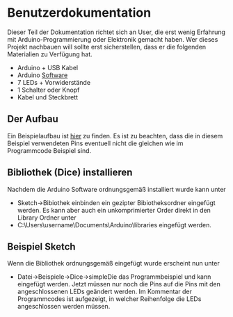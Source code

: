 # Benutzerdokumentation

Dieser Teil der Dokumentation richtet sich an User, die erst wenig Erfahrung mit Arduino-Programmierung oder Elektronik gemacht haben.
Wer dieses Projekt nachbauen will sollte erst sicherstellen, dass er die folgenden Materialien zu Verfügung hat.
- Arduino + USB Kabel
- Arduino [Software](https://www.arduino.cc/en/Main/Software)
- 7 LEDs + Vorwiderstände
- 1 Schalter oder Knopf
- Kabel und Steckbrett

## Der Aufbau

Ein Beispielaufbau ist [hier](Anschlussbeispiel.PNG) zu finden.
Es ist zu beachten, dass die in diesem Beispiel verwendeten Pins eventuell nicht die gleichen wie im Programmcode Beispiel sind.

## Bibliothek (Dice) installieren

Nachdem die Arduino Software ordnungsgemäß installiert wurde kann unter 
- Sketch->Bibiothek einbinden
ein gezipter Bibiotheksordner eingefügt werden. Es kann aber auch ein unkomprimierter Order direkt in den Library Ordner unter 
- C:\Users\username\Documents\Arduino\libraries
eingefügt werden.

## Beispiel Sketch

Wenn die Bibliothek ordnungsgemäß eingefügt wurde erscheint nun unter
- Datei->Beispiele->Dice->simpleDie
das Programmbeispiel und kann eingefügt werden.
Jetzt müssen nur noch die Pins auf die Pins mit den angeschlossenen LEDs geändert werden.
Im Kommentar der Programmcodes ist aufgezeigt, in welcher Reihenfolge die LEDs angeschlossen werden müssen. 
